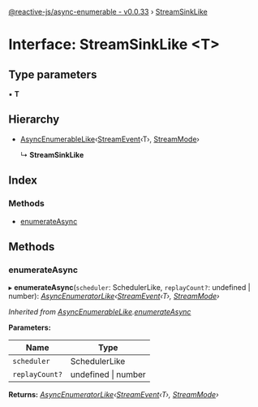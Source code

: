 [@reactive-js/async-enumerable - v0.0.33](../README.md) › [StreamSinkLike](streamsinklike.md)

# Interface: StreamSinkLike <**T**>

## Type parameters

▪ **T**

## Hierarchy

* [AsyncEnumerableLike](asyncenumerablelike.md)‹[StreamEvent](../README.md#streamevent)‹T›, [StreamMode](../enums/streammode.md)›

  ↳ **StreamSinkLike**

## Index

### Methods

* [enumerateAsync](streamsinklike.md#enumerateasync)

## Methods

###  enumerateAsync

▸ **enumerateAsync**(`scheduler`: SchedulerLike, `replayCount?`: undefined | number): *[AsyncEnumeratorLike](asyncenumeratorlike.md)‹[StreamEvent](../README.md#streamevent)‹T›, [StreamMode](../enums/streammode.md)›*

*Inherited from [AsyncEnumerableLike](asyncenumerablelike.md).[enumerateAsync](asyncenumerablelike.md#enumerateasync)*

**Parameters:**

Name | Type |
------ | ------ |
`scheduler` | SchedulerLike |
`replayCount?` | undefined &#124; number |

**Returns:** *[AsyncEnumeratorLike](asyncenumeratorlike.md)‹[StreamEvent](../README.md#streamevent)‹T›, [StreamMode](../enums/streammode.md)›*
